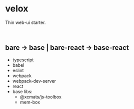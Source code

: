 # velox

Thin web-ui starter.

<br />




## bare -> base | bare-react -> base-react

* typescript
* babel
* eslint
* webpack
* webpack-dev-server
* react
* base libs:
    - @xcmats/js-toolbox
    - mem-box
